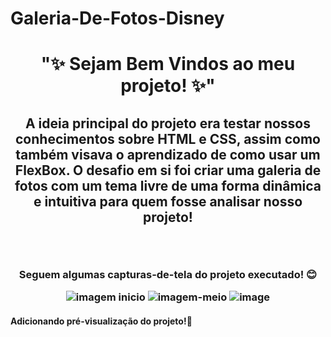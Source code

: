 # Galeria-De-Fotos-Disney
<h1 align=center>"✨ Sejam Bem Vindos ao meu projeto! ✨"</h1>

<h2 align=center> A ideia principal do projeto era testar nossos conhecimentos sobre HTML e CSS, assim como também visava o aprendizado de como usar um FlexBox. O desafio em si foi criar uma galeria de fotos com um tema livre de uma forma dinâmica e intuitiva para quem fosse analisar nosso projeto! </p>
<br> 
<h3 align=center> Seguem algumas capturas-de-tela do projeto executado! 😊 </p>
    
![imagem inicio](https://github.com/maria-mello/Galeria-De-Fotos-Disney/assets/161861240/66cc7438-0c3c-42f0-a816-6cf4109f54fc)
![imagem-meio](https://github.com/maria-mello/Galeria-De-Fotos-Disney/assets/161861240/8f79717d-9115-4d3b-a624-6146a94b4671)
![image](https://github.com/maria-mello/Galeria-De-Fotos-Disney/assets/161861240/7290c922-18fd-4393-9e5f-974e5f678cd9)
<br>
<h4 align=justify> Adicionando pré-visualização do projeto!🌻 </h2>
